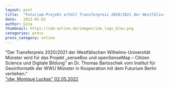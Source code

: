 ```yaml
---
layout: post
title:  "Futurium-Projekt erhält Transferpreis 2020/2021 der Westfälischen Wilhelms-Universität Münster"
date:   2022-05-02
author: Gina
thumbnail: https://idw-online.de/images/idw_logo_blau.png
categories: press
press_category: online
---
```

"Der Transferpreis 2020/2021 der Westfälischen Wilhelms-Universität Münster wird für das Projekt „senseBox und openSenseMap – Citizen Science und Digitale Bildung“ an Dr. Thomas Bartoschek vom Institut für Geoinformatik der WWU Münster in Kooperation mit dem Futurium Berlin verliehen."<br>
<a href="https://idw-online.de/de/news792851" target="_blank">"idw, Monique Luckas" 02.05.2022</a><br>
